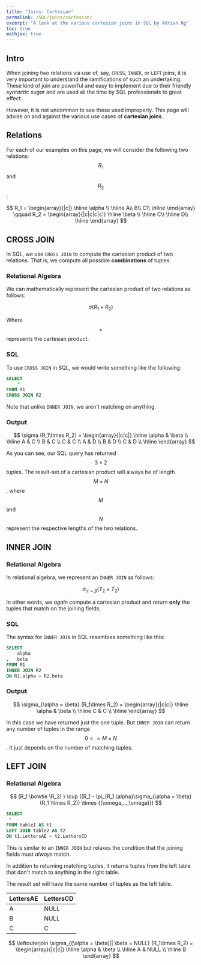 ```yaml
---
title: "Joins: Cartesian"
permalink: /SQL/joins/cartesian/
excerpt: "A look at the various cartesian joins in SQL by Adrian Ng"
toc: true
mathjax: true
---
```



## Intro

When joining two relations via use of, say, `CROSS`, `INNER`, or `LEFT` joins, it is very important to understand the ramifications of such an undertaking. 
These kind of join are powerful and easy to implement due to their friendly _syntactic sugar_ and are used all the time by SQL professionals to great effect. 

However, it is not uncommon to see these used improperly. This page will advise on and against the various use cases of __cartesian joins__.

## Relations

For each of our examples on this page, we will consider the following two relations: $$R_1$$ and $$R_2$$:

$$
R_1 =
\begin{array}{|c|}
\hline
\alpha \\ \hline
A\\
B\\
C\\ \hline
\end{array}
\qquad
R_2 =
\begin{array}{|c|c|c|c|}
\hline
\beta \\ \hline
C\\ \hline
D\\ \hline
\end{array}
$$


## CROSS JOIN

In SQL, we use `CROSS JOIN` to compute the cartesian product of two relations.
That is, we compute all possible __combinations__ of tuples.

### Relational Algebra

We can mathematically represent the cartesian product of two relations as follows:

$$
\sigma (R_1 \times R_2)
$$ 

Where $$\times$$ represents the cartesian product.

### SQL

To use `CROSS JOIN` in SQL, we would write something like the following:

```sql
SELECT
	*
FROM R1
CROSS JOIN R2
```
Note that unlike `INNER JOIN`, we aren't matching on anything. 

### Output

$$
\sigma (R_1\times R_2) = 
\begin{array}{|c|c|}
\hline
\alpha & \beta \\ \hline
A & C \\ 
B & C \\ 
C & C \\ 
A & D \\ 
B & D \\  
C & D \\ \hline
\end{array} 
$$

As you can see, our SQL query has returned $$3 \times 2 $$ tuples.
The result-set of a cartesian product will always be of length $$M \times N$$, where $$M$$ and $$N$$ represent the respective lengths of the two relations.

## INNER JOIN

### Relational Algebra

In relational algebra, we represent an `INNER JOIN` as follows:

$$
\sigma_{\alpha = \beta} (T_2 \times T_2)
$$

In other words, we _again_ compute a cartesian product and return __only__ the tuples that match on the joining fields.

### SQL

The syntax for `INNER JOIN` in SQL resembles something like this:

```sql
SELECT 
	alpha
,	beta
FROM R1
INNER JOIN R2
ON R1.alpha = R2.beta
```

### Output

$$
\sigma_{\alpha = \beta} (R_1\times R_2) = 
\begin{array}{|c|c|}
\hline
\alpha & \beta \\ \hline 
C & C \\ \hline
\end{array} 
$$

In this case we have returned just the one tuple. But `INNER JOIN` can return any number of tuples in the range $$0 <= M\times N$$. It just depends on the number of matching tuples. 

## LEFT JOIN

### Relational Algebra

$$
(R_1 \bowtie \R_2) ) \cup ((R_1 - \pi_{R_1.\alpha}\sigma_{\alpha = \beta} (R_1 \times R_2)) \times {(\omega,...,\omega)})
$$


```sql
SELECT 
 *
FROM table1 AS t1
LEFT JOIN table2 AS t2
ON t1.LettersAE = t2.LettersCD
```

This is similar to an `INNER JOIN` but relaxes the condition that the joining fields must _always_ match.

In addition to returning matching tuples, it returns tuples from the left table that don't match to anything in the right table.

The result set will have the same number of tuples as the left table.

|LettersAE|LettersCD|
|---|---|
|A|NULL|
|B|NULL|
|C|C|


$$
\leftouterjoin
\sigma_{(\alpha = \beta)|| \beta = NULL} (R_1\times R_2) = 
\begin{array}{|c|c|}
\hline
\alpha & \beta \\ \hline 
A & NULL \\ \hline
B
\end{array} 
$$

